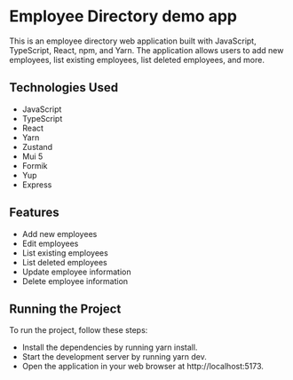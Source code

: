 # Employee Directory demo app

This is an employee directory web application built with JavaScript, TypeScript, React, npm, and Yarn. The application allows users to add new employees, list existing employees, list deleted employees, and more.

## Technologies Used

- JavaScript
- TypeScript
- React
- Yarn
- Zustand
- Mui 5
- Formik 
- Yup
- Express

## Features

- Add new employees
- Edit employees
- List existing employees
- List deleted employees
- Update employee information
- Delete employee information

## Running the Project

To run the project, follow these steps:

- Install the dependencies by running yarn install.
- Start the development server by running yarn dev.
- Open the application in your web browser at http://localhost:5173.